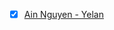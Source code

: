 * [x] [Ain Nguyen - Yelan](https://www.reddit.com/r/CentralNudity/comments/1527f6i/ain_nguyen_yelan/)